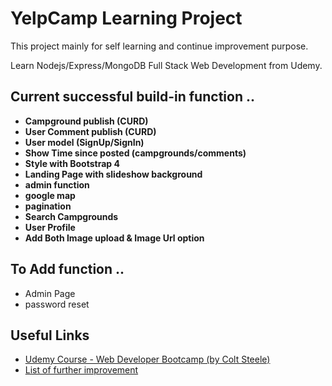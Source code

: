 
# YelpCamp Learning Project

This project mainly for self learning and continue improvement purpose.

Learn Nodejs/Express/MongoDB Full Stack Web Development from Udemy.

## Current successful build-in function ..
- **Campground publish (CURD)**
- **User Comment publish (CURD)**
- **User model (SignUp/SignIn)**
- **Show Time since posted (campgrounds/comments)**
- **Style with Bootstrap 4**
- **Landing Page with slideshow background**
- **admin function**
- **google map**
- **pagination**
- **Search Campgrounds**
- **User Profile**
- **Add Both Image upload & Image Url option**


## To Add function ..
- Admin Page
- password reset




## Useful Links

- [Udemy Course - Web Developer Bootcamp (by Colt Steele)](https://www.udemy.com/the-web-developer-bootcamp/learn/v4/overview)
- [List of further improvement](https://www.udemy.com/the-web-developer-bootcamp/learn/v4/t/lecture/6754188?start=0)
